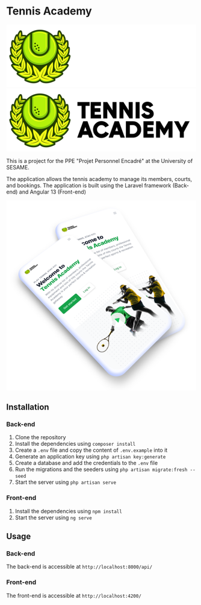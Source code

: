 # Tennis Academy

![](screenshots/logo-white.png#gh-dark-mode-only)
![](screenshots/logo-black.png#gh-light-mode-only)

This is a project for the PPE "Projet Personnel Encadré" at the University of SESAME. 

The application allows the tennis academy to manage its members, courts, and bookings. The application is built using the Laravel framework (Back-end) and Angular 13 (Front-end)

![](screenshots/image1.png)

## Installation
### Back-end
1. Clone the repository
2. Install the dependencies using `composer install`
3. Create a `.env` file and copy the content of `.env.example` into it
4. Generate an application key using `php artisan key:generate`
5. Create a database and add the credentials to the `.env` file
6. Run the migrations and the seeders using `php artisan migrate:fresh --seed`
7. Start the server using `php artisan serve`

### Front-end
1. Install the dependencies using `npm install`
2. Start the server using `ng serve`    

## Usage
### Back-end
The back-end is accessible at `http://localhost:8000/api/`

### Front-end
The front-end is accessible at `http://localhost:4200/` 